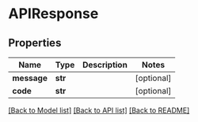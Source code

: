 # APIResponse


## Properties
Name | Type | Description | Notes
------------ | ------------- | ------------- | -------------
**message** | **str** |  | [optional] 
**code** | **str** |  | [optional] 

[[Back to Model list]](../README.md#documentation-for-models) [[Back to API list]](../README.md#documentation-for-api-endpoints) [[Back to README]](../README.md)


